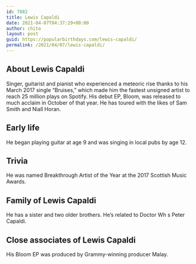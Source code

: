 ```yaml
---
id: 7882
title: Lewis Capaldi
date: 2021-04-07T04:37:29+00:00
author: chito
layout: post
guid: https://popularbirthdays.com/lewis-capaldi/
permalink: /2021/04/07/lewis-capaldi/
---
```

<!--Content-->


          
          
## About Lewis Capaldi



  Singer, guitarist and pianist who experienced a meteoric rise thanks to his March 2017 single &#8220;Bruises,&#8221; which made him the fastest unsigned artist to reach 25 million plays on Spotify. His debut EP, Bloom, was released to much acclaim in October of that year. He has toured with the likes of Sam Smith and Niall Horan.

                
                
## Early life



  He began playing guitar at age 9 and was singing in local pubs by age 12. 

                
                
## Trivia



  He was named Breakthrough Artist of the Year at the 2017 Scottish Music Awards. 

                
                
## Family of Lewis Capaldi



  He has a sister and two older brothers. He&#8217;s related to Doctor Wh s Peter Capaldi.

                
                
## Close associates of Lewis Capaldi



  His Bloom EP was produced by Grammy-winning producer Malay. 

          
          